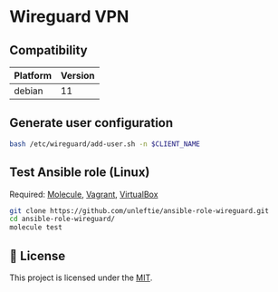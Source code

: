 # Wireguard VPN

## Compatibility

| Platform | Version |
| -------- | ------- |
| debian   | 11      |

## Generate user configuration

```sh
bash /etc/wireguard/add-user.sh -n $CLIENT_NAME
```

## Test Ansible role (Linux)

Required:
[Molecule](https://molecule.readthedocs.io/en/latest/installation.html),
[Vagrant](https://www.vagrantup.com/downloads),
[VirtualBox](https://www.virtualbox.org/wiki/Downloads)

```sh
git clone https://github.com/unleftie/ansible-role-wireguard.git
cd ansible-role-wireguard/
molecule test
```

## 📝 License

This project is licensed under the [MIT](LICENSE.md).
